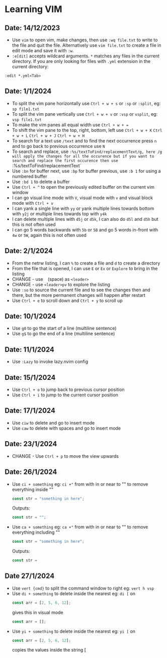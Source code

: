 # Learning VIM

## Date: 14/12/2023

- Use `vim` to open vim, make changes, then use `:wq file.txt` to write to the file and quit the file. Alternatively use `vim file.txt` to create a file in edit mode and save it with `:w`.
- `:e[dit]` accepts wildcard arguments. `*` matches any files in the current directory. If you are only looking for files with `.yml` extension in the current directory:

```
:edit *.yml<Tab>
```

## Date: 1/1/2024

- To split the vim pane horizontally use `Ctrl + w + s` or `:sp` or `:split`, eg: `sp file1.txt`
- To split the vim pane vertically use `Ctrl + w + v` or `:vsp` or `vsplit`, eg: `vsp file1.txt`
- To make the vim panes all equal width use `Ctrl + w + =`
- To shift the vim pane to the top, right, bottom, left use `Ctrl + w + K` `Ctrl + w + L` `Ctrl + w + J` `Ctrl + w + H`
- To search for a text use `/text` and to find the next occurrence press `n` and to go back to previous occurrence use `N`
- To search and replace, use `:%s/textToFind/replacementText/g, here /g will apply the changes for all the occurence but if you want to search and replace the first occurence then use `:%s/textToFind/replacementText`
- Use `:bn` for buffer next, use `:bp` for buffer previous, use `:b 1` for using a numbered buffer
- Use `:bd 1` to delete a buffer
- Use `Ctrl + ^` to open the previously edited buffer on the current vim window
- I can go visual line mode with `V`, visual mode with `v` and visual block mode with `Ctrl + v`
- I can yank a single line with `yy` or yank multiple lines towards bottom with `y2j` or multiple lines towards top with `y4k`
- I can delete multiple lines with `d5j` or `d5k`, I can also do `d5l` and `d5h` but this is not often used
- I can go 5 words backwards with `5b` or `5B` and go 5 words in-front with `4w` or `5W`, again this is not often used

## Date: 2/1/2024

- From the netrw listing, I can `%` to create a file and `d` to create a directory
- From the file that is opened, I can use `E` or `Ex` or `Explore` to bring in the listing
- CHANGE - use ` ` (space) as `<leader>`
- CHANGE - use `<leader>pv` to explore the listing
- Use `:so` to source the current file and to see the changes then and there, but the more permanent changes will happen after restart
- Use `Ctrl + e` to scroll down and `Ctrl + y` to scroll up

## Date: 10/1/2024

- Use `g0` to go the start of a line (multiline sentence)
- Use `g$` to go the end of a line (multiline sentence)

## Date: 11/1/2024

- Use `:Lazy` to invoke lazy.nvim config

## Date: 15/1/2024

- Use `Ctrl + o` to jump back to previous cursor position
- Use `Ctrl + i` to jump to the current cursor position

## Date: 17/1/2024

- Use `ciw` to delete and go to insert mode
- Use `caw` to delete with spaces and go to insert mode

## Date: 23/1/2024

- CHANGE - Use `Ctrl + p` to move the view upwards

## Date: 26/1/2024

- Use `ci + something` eg: `ci +"` from with in or near to "" to remove everything inside ""
  ```js
  const str = "something in here";
  ```
  Outputs:
  ```js
  const str = "";
  ```
- Use `ca + something` eg: `ca +"` from with in or near to "" to remove everything including ""
  ```js
  const str = "something in here";
  ```
  Outputs:
  ```js
  const str =
  ```

## Date 27/1/2024

- Use `vert {cmd}` to split the command window to right eg: `vert h vsp`
- Use `di + something` to delete inside the nearest eg: `di [` on
  ```js
  const arr = [2, 5, 6, 12];
  ```
  gives this in visual mode
  ```js
  const arr = [];
  ```
- Use `yi + something` to delete inside the nearest eg: `yi [` on
  ```js
  const arr = [2, 5, 6, 12];
  ```
  copies the values inside the string [
